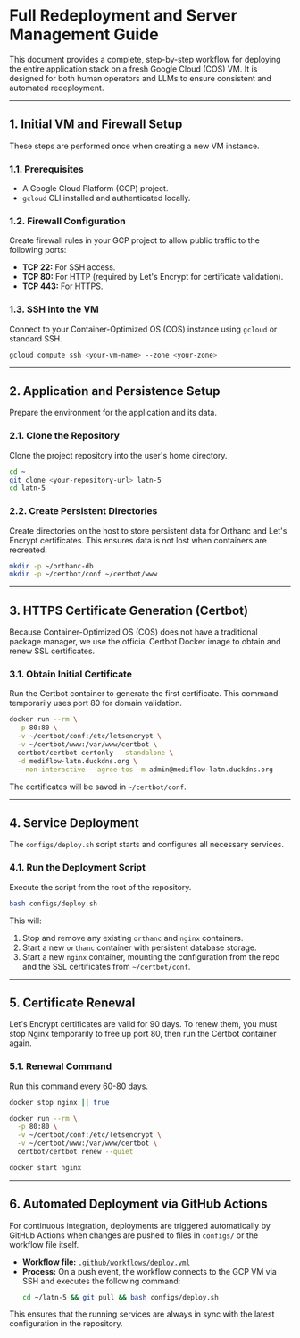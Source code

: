 # Full Redeployment and Server Management Guide

This document provides a complete, step-by-step workflow for deploying the entire application stack on a fresh Google Cloud (COS) VM. It is designed for both human operators and LLMs to ensure consistent and automated redeployment.

---

## 1. Initial VM and Firewall Setup

These steps are performed once when creating a new VM instance.

### 1.1. Prerequisites
- A Google Cloud Platform (GCP) project.
- `gcloud` CLI installed and authenticated locally.

### 1.2. Firewall Configuration
Create firewall rules in your GCP project to allow public traffic to the following ports:
- **TCP 22:** For SSH access.
- **TCP 80:** For HTTP (required by Let's Encrypt for certificate validation).
- **TCP 443:** For HTTPS.

### 1.3. SSH into the VM
Connect to your Container-Optimized OS (COS) instance using `gcloud` or standard SSH.
```bash
gcloud compute ssh <your-vm-name> --zone <your-zone>
```

---

## 2. Application and Persistence Setup

Prepare the environment for the application and its data.

### 2.1. Clone the Repository
Clone the project repository into the user's home directory.
```bash
cd ~
git clone <your-repository-url> latn-5
cd latn-5
```

### 2.2. Create Persistent Directories
Create directories on the host to store persistent data for Orthanc and Let's Encrypt certificates. This ensures data is not lost when containers are recreated.
```bash
mkdir -p ~/orthanc-db
mkdir -p ~/certbot/conf ~/certbot/www
```

---

## 3. HTTPS Certificate Generation (Certbot)

Because Container-Optimized OS (COS) does not have a traditional package manager, we use the official Certbot Docker image to obtain and renew SSL certificates.

### 3.1. Obtain Initial Certificate
Run the Certbot container to generate the first certificate. This command temporarily uses port 80 for domain validation.
```bash
docker run --rm \
  -p 80:80 \
  -v ~/certbot/conf:/etc/letsencrypt \
  -v ~/certbot/www:/var/www/certbot \
  certbot/certbot certonly --standalone \
  -d mediflow-latn.duckdns.org \
  --non-interactive --agree-tos -m admin@mediflow-latn.duckdns.org
```
The certificates will be saved in `~/certbot/conf`.

---

## 4. Service Deployment

The `configs/deploy.sh` script starts and configures all necessary services.

### 4.1. Run the Deployment Script
Execute the script from the root of the repository.
```bash
bash configs/deploy.sh
```
This will:
1.  Stop and remove any existing `orthanc` and `nginx` containers.
2.  Start a new `orthanc` container with persistent database storage.
3.  Start a new `nginx` container, mounting the configuration from the repo and the SSL certificates from `~/certbot/conf`.

---

## 5. Certificate Renewal

Let's Encrypt certificates are valid for 90 days. To renew them, you must stop Nginx temporarily to free up port 80, then run the Certbot container again.

### 5.1. Renewal Command
Run this command every 60-80 days.
```bash
docker stop nginx || true

docker run --rm \
  -p 80:80 \
  -v ~/certbot/conf:/etc/letsencrypt \
  -v ~/certbot/www:/var/www/certbot \
  certbot/certbot renew --quiet

docker start nginx
```

---

## 6. Automated Deployment via GitHub Actions

For continuous integration, deployments are triggered automatically by GitHub Actions when changes are pushed to files in `configs/` or the workflow file itself.

- **Workflow file:** [`.github/workflows/deploy.yml`](../.github/workflows/deploy.yml:1)
- **Process:** On a push event, the workflow connects to the GCP VM via SSH and executes the following command:
  ```bash
  cd ~/latn-5 && git pull && bash configs/deploy.sh
  ```
This ensures that the running services are always in sync with the latest configuration in the repository.
